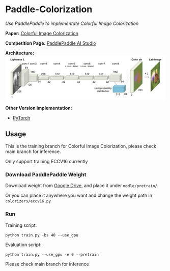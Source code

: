 # Paddle-Colorization

_Use PaddlePaddle to implementate Colorful Image Colorization_

**Paper:** [Colorful Image Colorization](https://arxiv.org/pdf/1603.08511.pdf)

**Competition Page:** [PaddlePaddle AI Studio](https://aistudio.baidu.com/aistudio/competition/detail/106)

**Architecture:**
![arch](arch.png)

**Other Version Implementation:**

- [PyTorch](https://github.com/richzhang/colorization)

## Usage
This is the training branch for Colorful Image Colorization, please check main branch for inference.

Only support training ECCV16 currently
### Download PaddlePaddle Weight

Download weight from [Google Drive](https://drive.google.com/drive/folders/1hRUbrlUkO5zXzi_6h2ntA6zR_1Uw2xUq?usp=sharing), and place it under `modle/pretrain/`.

Or you can place it anywhere you want and change the weight path in `colorizers/eccv16.py` 

### Run

Training script:

```
python train.py -bs 40 --use_gpu  
```

Evaluation script:

```
python train.py --use_gpu -e 0 --pretrain
```
 Please check main branch for inference